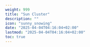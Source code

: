 ```yaml
---
weight: 999
title: "Sun Cluster"
description: ""
icon: "sunny_snowing"
date: "2025-04-04T04:16:04+02:00"
lastmod: "2025-04-04T04:16:04+02:00"
toc: true
---
```


